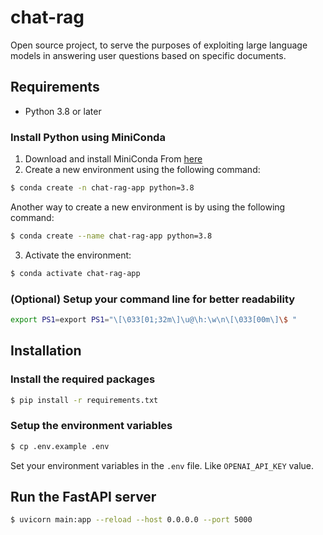 # chat-rag
Open source project, to serve the purposes of exploiting large language models in answering user questions based on specific documents.


## Requirements

- Python 3.8 or later

### Install Python using MiniConda

1) Download and install MiniConda From [here](https://docs.anaconda.com/free/miniconda/#quick-command-line-install)
2) Create a new environment using the following command:
```bash
$ conda create -n chat-rag-app python=3.8
```

Another way to create a new environment is by using the following command:
```bash
$ conda create --name chat-rag-app python=3.8
```

3) Activate the environment:
```bash
$ conda activate chat-rag-app
```

### (Optional) Setup your command line for better readability
```bash
export PS1=export PS1="\[\033[01;32m\]\u@\h:\w\n\[\033[00m\]\$ "
```

## Installation

### Install the required packages

```bash
$ pip install -r requirements.txt
```

### Setup the environment variables

```bash
$ cp .env.example .env
```

Set your environment variables in the `.env` file. Like `OPENAI_API_KEY` value.

## Run the FastAPI server

```bash
$ uvicorn main:app --reload --host 0.0.0.0 --port 5000
```
